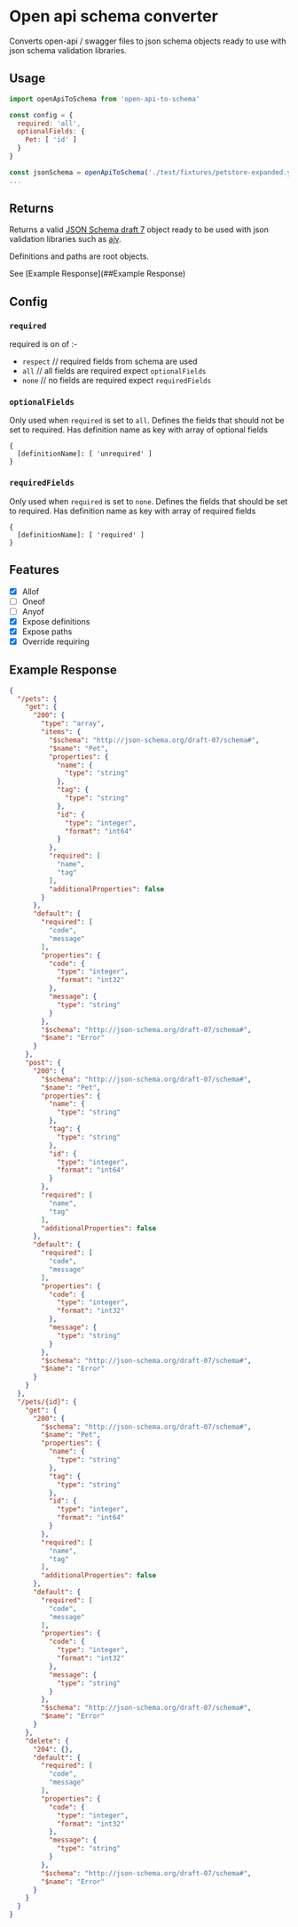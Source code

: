 # Open api schema converter

Converts open-api / swagger files to json schema objects ready to use with json schema validation libraries.

## Usage
```javascript
import openApiToSchema from 'open-api-to-schema'

const config = {
  required: 'all',
  optionalFields: {
    Pet: [ 'id' ]
  }
}

const jsonSchema = openApiToSchema('./test/fixtures/petstore-expanded.yaml', config)
...
```

## Returns
Returns a valid [JSON Schema draft 7](https://tools.ietf.org/html/draft-handrews-json-schema-01) object ready to be used with json validation libraries such as [ajv](https://www.npmjs.com/package/ajv).

Definitions and paths are root objects.

See [Example Response](##Example Response)

## Config

### `required`
required is on of :-
- `respect` // required fields from schema are used
- `all` // all fields are required expect `optionalFields`
- `none` // no fields are required expect `requiredFields`

### `optionalFields`
Only used when `required` is set to `all`.
Defines the fields that should not be set to required.
Has definition name as key with array of optional fields

```
{
  [definitionName]: [ 'unrequired' ]
}
```

### `requiredFields`
Only used when `required` is set to `none`.
Defines the fields that should be set to required.
Has definition name as key with array of required fields

```
{
  [definitionName]: [ 'required' ]
}
```
## Features

- [X] Allof
- [ ] Oneof
- [ ] Anyof
- [X] Expose definitions
- [X] Expose paths
- [X] Override requiring

## Example Response
```json
{
  "/pets": {
    "get": {
      "200": {
        "type": "array",
        "items": {
          "$schema": "http://json-schema.org/draft-07/schema#",
          "$name": "Pet",
          "properties": {
            "name": {
              "type": "string"
            },
            "tag": {
              "type": "string"
            },
            "id": {
              "type": "integer",
              "format": "int64"
            }
          },
          "required": [
            "name",
            "tag"
          ],
          "additionalProperties": false
        }
      },
      "default": {
        "required": [
          "code",
          "message"
        ],
        "properties": {
          "code": {
            "type": "integer",
            "format": "int32"
          },
          "message": {
            "type": "string"
          }
        },
        "$schema": "http://json-schema.org/draft-07/schema#",
        "$name": "Error"
      }
    },
    "post": {
      "200": {
        "$schema": "http://json-schema.org/draft-07/schema#",
        "$name": "Pet",
        "properties": {
          "name": {
            "type": "string"
          },
          "tag": {
            "type": "string"
          },
          "id": {
            "type": "integer",
            "format": "int64"
          }
        },
        "required": [
          "name",
          "tag"
        ],
        "additionalProperties": false
      },
      "default": {
        "required": [
          "code",
          "message"
        ],
        "properties": {
          "code": {
            "type": "integer",
            "format": "int32"
          },
          "message": {
            "type": "string"
          }
        },
        "$schema": "http://json-schema.org/draft-07/schema#",
        "$name": "Error"
      }
    }
  },
  "/pets/{id}": {
    "get": {
      "200": {
        "$schema": "http://json-schema.org/draft-07/schema#",
        "$name": "Pet",
        "properties": {
          "name": {
            "type": "string"
          },
          "tag": {
            "type": "string"
          },
          "id": {
            "type": "integer",
            "format": "int64"
          }
        },
        "required": [
          "name",
          "tag"
        ],
        "additionalProperties": false
      },
      "default": {
        "required": [
          "code",
          "message"
        ],
        "properties": {
          "code": {
            "type": "integer",
            "format": "int32"
          },
          "message": {
            "type": "string"
          }
        },
        "$schema": "http://json-schema.org/draft-07/schema#",
        "$name": "Error"
      }
    },
    "delete": {
      "204": {},
      "default": {
        "required": [
          "code",
          "message"
        ],
        "properties": {
          "code": {
            "type": "integer",
            "format": "int32"
          },
          "message": {
            "type": "string"
          }
        },
        "$schema": "http://json-schema.org/draft-07/schema#",
        "$name": "Error"
      }
    }
  }
}
```

